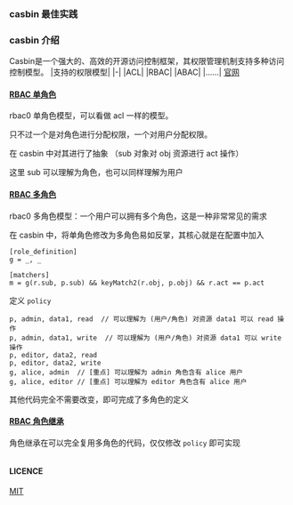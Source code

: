 ### casbin 最佳实践

### casbin 介绍
Casbin是一个强大的、高效的开源访问控制框架，其权限管理机制支持多种访问控制模型。
|支持的权限模型|
|-|
|ACL|
|RBAC|
|ABAC|
|......|
[官网](https://casbin.org/)

#### [RBAC 单角色](https://github.com/MasterJoyHunan/casbin-demo/tree/master)
rbac0 单角色模型，可以看做 acl 一样的模型。

只不过一个是对角色进行分配权限，一个对用户分配权限。

在 casbin 中对其进行了抽象 （sub 对象对 obj 资源进行 act 操作）

这里 sub 可以理解为角色，也可以同样理解为用户

#### [RBAC 多角色](https://github.com/MasterJoyHunan/casbin-demo/tree/rbac0)

rbac0 多角色模型：一个用户可以拥有多个角色，这是一种非常常见的需求

在 casbin 中，将单角色修改为多角色易如反掌，其核心就是在配置中加入

```config
[role_definition]
g = _, _

[matchers]
m = g(r.sub, p.sub) && keyMatch2(r.obj, p.obj) && r.act == p.act
```
定义 `policy`
```cvs
p, admin, data1, read  // 可以理解为 (用户/角色) 对资源 data1 可以 read 操作
p, admin, data1, write  // 可以理解为 (用户/角色) 对资源 data1 可以 write 操作
p, editor, data2, read
p, editor, data2, write
g, alice, admin  // [重点] 可以理解为 admin 角色含有 alice 用户
g, alice, editor // [重点] 可以理解为 editor 角色含有 alice 用户
```
其他代码完全不需要改变，即可完成了多角色的定义

#### [RBAC 角色继承](https://github.com/MasterJoyHunan/casbin-demo/tree/rbac1)

角色继承在可以完全复用多角色的代码，仅仅修改 `policy` 即可实现
```cvs

```

#### LICENCE
[MIT](https://en.wikipedia.org/wiki/MIT_License)